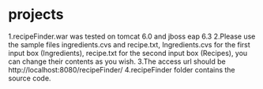 # projects
1.recipeFinder.war was tested on tomcat 6.0 and jboss eap 6.3
2.Please use the sample files ingredients.cvs and recipe.txt, Ingredients.cvs for the first input box (Ingredients), recipe.txt for the second input box (Recipes), you can change their contents as you wish.
3.The access url should be http://localhost:8080/recipeFinder/
4.recipeFinder folder contains the source code.
